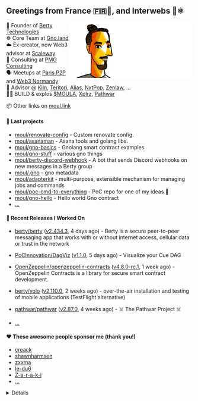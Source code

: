 ## Greetings from France 🇫🇷👋, and Interwebs 🚀⚛️

<img align="right" src="https://raw.githubusercontent.com/moul/moul/main/contribute.gif">

:hammer: Founder of [Berty Technologies](https://berty.tech)<br/>
:wheel_of_dharma: Core Team at [Gno.land](https://gno.land)<br/>
:cloud: Ex-creator, now Web3 advisor at [Scaleway](https://scaleway.com)<br/>
:briefcase: Consulting at [PMG Consulting](https://pmg.tools)<br/>
:speaking_head: Meetups at [Paris P2P](https://p2p.paris) and [Web3 Normandy](https://web3normandy.com)<br/>
:handshake: Advisor @ [Kiln](https://kiln.fi), [Teritori](https://teritori.com), [Alias](https://alias.dev), [NxtPop](https://nxtpop.com), [Zenlaw](https://zenlaw.io/), ...<br/>
:scientist: BUILD & explos [$MOULA](https://moula.tech), [Xplrz](https://xplrz.com), [Pathwar](https://pathwar.land)<br/>


:package: Other links on [moul.link](https://www.moul.link/)<br/>

#### 🌱 Last projects


- [moul/renovate-config](https://github.com/moul/renovate-config) - Custom renovate config.
- [moul/asanaman](https://github.com/moul/asanaman) - Asana tools and golang libs.
- [moul/gno-basics](https://github.com/moul/gno-basics) - Gnolang smart contract examples
- [moul/gno-stuff](https://github.com/moul/gno-stuff) - various gno things
- [moul/berty-discord-webhook](https://github.com/moul/berty-discord-webhook) - A bot that sends Discord webhooks on new messages in a Berty group
- [moul/.gno](https://github.com/moul/.gno) - gno metadata
- [moul/adapterkit](https://github.com/moul/adapterkit) - multi-purpose, extensible mechanism for managing jobs and commands
- [moul/poc-cmd-to-everything](https://github.com/moul/poc-cmd-to-everything) - PoC repo for one of my ideas 🤌
- [moul/gno-hello](https://github.com/moul/gno-hello) - Hello world Gno contract
- [...](https://github.com/search?o=desc&q=user%3Amoul+created%3A%3E2022-01-01&s=updated&type=Repositories)


#### 🔭 Recent Releases I Worked On

- [berty/berty](https://github.com/berty/berty) ([v2.434.3](https://github.com/berty/berty/releases/tag/v2.434.3), 4 days ago) - Berty is a secure peer-to-peer messaging app that works with or without internet access, cellular data or trust in the network
- [PoCInnovation/DagViz](https://github.com/PoCInnovation/DagViz) ([v1.1.0](https://github.com/PoCInnovation/DagViz/releases/tag/v1.1.0), 5 days ago) - Visualize your Cue DAG
- [OpenZeppelin/openzeppelin-contracts](https://github.com/OpenZeppelin/openzeppelin-contracts) ([v4.8.0-rc.1](https://github.com/OpenZeppelin/openzeppelin-contracts/releases/tag/v4.8.0-rc.1), 1 week ago) - OpenZeppelin Contracts is a library for secure smart contract development.
- [berty/yolo](https://github.com/berty/yolo) ([v2.110.0](https://github.com/berty/yolo/releases/tag/v2.110.0), 2 weeks ago) - over-the-air installation and testing of mobile applications (TestFlight alternative)
- [pathwar/pathwar](https://github.com/pathwar/pathwar) ([v2.87.0](https://github.com/pathwar/pathwar/releases/tag/v2.87.0), 4 weeks ago) - ☠️ The Pathwar Project ☠️

- [...](https://github.com/pulls?q=is%3Apr+author%3Amoul+is%3Amerged+)

#### ❤️ These awesome people sponsor me (thank you!)


- [creack](https://github.com/creack)
- [shawnharmsen](https://github.com/shawnharmsen)
- [zxxma](https://github.com/zxxma)
- [le-du6](https://github.com/le-du6)
- [Z-a-r-a-k-i](https://github.com/Z-a-r-a-k-i)
- [...](https://github.com/sponsors/moul/)

<details>








  <h4>💪 Recent PRs</h4>
  <ul>
  
  <li><a href="https://github.com/gnolang/gno">gnolang/gno</a> - <a href="https://github.com/gnolang/gno/pull/348">chore: make &#39;gnodev test&#39; precompile and build, except if &#39;--no-precompile&#39;</a> (2 days ago) </li>
  
  <li><a href="https://github.com/gnolang/gno">gnolang/gno</a> - <a href="https://github.com/gnolang/gno/pull/347">chore: add std.DerivePkgAddr helper</a> (3 days ago) </li>
  
  <li><a href="https://github.com/gnolang/gno">gnolang/gno</a> - <a href="https://github.com/gnolang/gno/pull/346">feat: add an optional Constructor that can be called at contract creation</a> (3 days ago) </li>
  
  <li><a href="https://github.com/xplrz/gnoland-workshop">xplrz/gnoland-workshop</a> - <a href="https://github.com/xplrz/gnoland-workshop/pull/1">feat: add go.mod-based gno install</a> (5 days ago) </li>
  
  <li><a href="https://github.com/moul/nixpkgs">moul/nixpkgs</a> - <a href="https://github.com/moul/nixpkgs/pull/61">feat: massive refactor</a> (1 week ago) </li>
  
  </ul>

  <h4>📓 Gists I wrote</h4>
  <ul>
  <li><a href="https://gist.github.com/29c0df4055df019a91440521a02dc23e">top1k cosmos (liquid &#43; staked &#43; unbounding), snapshot 2022-05-22.</a> (3 weeks ago)</li>
  <li><a href="https://gist.github.com/6653f870ce167ffccebd5372349e7516">ERC20 Token One File</a> (2 months ago)</li>
  <li><a href="https://gist.github.com/1b538e6a49e3d5bce011987c62441eea">All Paths Lead to Roam</a> (7 months ago)</li>
  <li><a href="https://gist.github.com/2dd66ce9133e6585040122d563afa039">github-other-repos.md</a> (2 years ago)</li>
  <li><a href="https://gist.github.com/3d9a81083861a2bb2a04b80dad79bb68">Yo! 👋👋</a> (2 years ago)</li>
  
  </ul>

  <h4>👯 Check out some of my recent followers</h4>
  <ul>
  
  <li><a href="https://github.com/francoisschwarzentruber">francoisschwarzentruber</a>
  <li><a href="https://github.com/ccamel">ccamel</a>
  <li><a href="https://github.com/thomasWos">thomasWos</a>
  <li><a href="https://github.com/Rhoumi">Rhoumi</a>
  <li><a href="https://github.com/bloc13k">bloc13k</a>
  </ul>

  <h4>💬 Feedback</h4>

  <p>
    If you use one of my projects, I'd love to hear from you!
    Don't be shy and let me know what you liked and what needs being improved.
    Got an issue? Open a ticket, I don't bite and will try my best to help!
  </p>

  <h4>📫 How to reach me</h4>
  <ul>
    <li>Twitter: <a href="https://twitter.com/moul">https://twitter.com/moul</a></li>
    <li>Blog: <a href="https://manfred.life/">https://manfred.life/</a></li>
  </ul>

  <hr />

  <summary>Details</summary>
  <img src="https://img.shields.io/badge/📦%20%20release-experimental-blue"/>
  <img src="https://img.shields.io/badge/coverage-@moul%20is%20unstable-red?logo=codecov"/>
  <img src="https://img.shields.io/badge/👤%20%20mood-👍%20👍%20👍-black"/>
  <img src="https://img.shields.io/badge/🌐%20%20country-France%20🇫🇷-pink"/>
  

  <hr />

  <img src="https://github-readme-stats.vercel.app/api?username=moul&count_private=true&show_icons=true"/>

  <img src="https://img.shields.io/date/1664721986.svg?label=build&colorB=purple" />

 <details><summary>Click!</summary> <details><summary>Click!</summary> <details><summary>Click!</summary> <details><summary>Click!</summary> <details><summary>Click!</summary> <details><summary>Click!</summary> <details><summary>Click!</summary> <details><summary>Click!</summary> <details><summary>Click!</summary> <details><summary>Click!</summary> <details><summary>Click!</summary> <details><summary>Click!</summary> <details><summary>Click!</summary> <details><summary>Click!</summary> <details><summary>Click!</summary> <details><summary>Click!</summary> <details><summary>Click!</summary> <details><summary>Click!</summary> <details><summary>Click!</summary> <details><summary>Click!</summary> <details><summary>Click!</summary> <details><summary>Click!</summary> Thank you 😎 </details> </details> </details> </details> </details> </details> </details> </details> </details> </details> </details> </details> </details> </details> </details> </details> </details> </details> </details> </details> </details> </details>
</details>

<img src="https://visitor-badge.glitch.me/badge?page_id=moul.moul" width="1" height="1"/>
